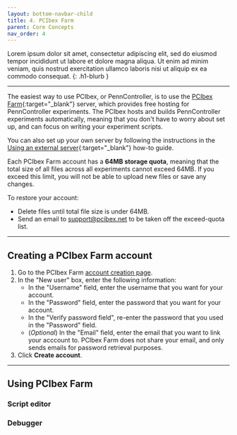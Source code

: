 ```yaml
---
layout: bottom-navbar-child
title: 4. PCIbex Farm
parent: Core Concepts
nav_order: 4
---
```


Lorem ipsum dolor sit amet, consectetur adipiscing elit, sed do eiusmod tempor incididunt ut labore et dolore magna aliqua. Ut enim ad minim veniam, quis nostrud exercitation ullamco laboris nisi ut aliquip ex ea commodo consequat.
{: .h1-blurb }

---


The easiest way to use PCIbex, or PennController, is to use the [PCIbex Farm](https://expt.pcibex.net/){:target="_blank"} server, which provides free hosting for PennController experiments. The PCIbex hosts and builds PennController experiments automatically, meaning that you don't have to worry about set up, and can focus on writing your experiment scripts. 

You can also set up your own server by following the instructions in the [Using an external server]({{site.baseurl}}/docs/how-to-guides/setting-up-server){:target="_blank"} how-to guide.

Each PCIbex Farm account has a **64MB storage quota**, meaning that the total size of all files across all experiments cannot exceed 64MB. If you exceed this limit, you will not be able to upload new files or save any changes.

To restore your account:
+ Delete files until total file size is under 64MB.
+ Send an email to [support@pcibex.net](mailto:support@pcibex.net) to be taken off the exceed-quota list.

----

## Creating a PCIbex Farm account

1. Go to the PCIbex Farm [account creation page](https://expt.pcibex.net/login).
2. In the "New user" box, enter the following information:
   + In the "Username" field, enter the username that you want for your account.
   + In the "Password" field, enter the password that you want for your account.
   + In the "Verify password field", re-enter the password that you used in the "Password" field.
   + (*Optional*) In the "Email" field, enter the email that you want to link your acccount to. PCIbex Farm does not share your email, and only sends emails for password retrieval purposes.
3. Click **Create account**.

---

## Using PCIbex Farm

### Script editor

### Debugger

